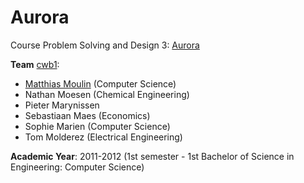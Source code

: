 # Aurora
Course Problem Solving and Design 3: [Aurora]()

**Team** [cwb1]((http://ariadne.cs.kuleuven.be/mediawiki/index.php/CWB1-1112)):
* [Matthias Moulin](https://github.com/matt77hias) (Computer Science)
* Nathan Moesen (Chemical Engineering)
* Pieter Marynissen
* Sebastiaan Maes (Economics)
* Sophie Marien (Computer Science)
* Tom Molderez (Electrical Engineering)

**Academic Year**: 2011-2012 (1st semester - 1st Bachelor of Science in Engineering: Computer Science)
